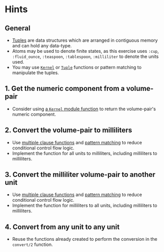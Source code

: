 # Hints

## General

- [Tuples][tuple-module] are data structures which are arranged in contiguous memory and can hold any data-type.
- Atoms may be used to denote finite states, as this exercise uses `:cup`, `:fluid_ounce`, `:teaspoon`, `:tablespoon`, `:milliliter` to denote the units used.
- You may use [`Kernel`][elem] or [`Tuple`][tuple-module] functions or pattern matching to manipulate the tuples.

## 1. Get the numeric component from a volume-pair

- Consider using [a `Kernel` module function][elem] to return the volume-pair's numeric component.

## 2. Convert the volume-pair to milliliters

- Use [multiple clause functions][multi-clause] and [pattern matching][pattern-matching] to reduce conditional control flow logic.
- Implement the function for all units to milliliters, including milliliters to milliliters.

## 3. Convert the milliliter volume-pair to another unit

- Use [multiple clause functions][multi-clause] and [pattern matching][pattern-matching] to reduce conditional control flow logic.
- Implement the function for milliliters to all units, including milliliters to milliliters.

## 4. Convert from any unit to any unit

- Reuse the functions already created to perform the conversion in the `convert/2` function.

[elem]: https://hexdocs.pm/elixir/Kernel.html#elem/2
[multi-clause]: https://hexdocs.pm/elixir/modules-and-functions.html#function-definition
[tuple-module]: https://hexdocs.pm/elixir/Tuple.html
[pattern-matching]: https://medium.com/rebirth-delivery/how-to-use-elixir-pattern-matched-functions-arguments-a793733acc6d